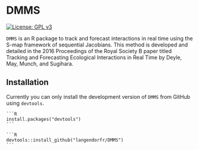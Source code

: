 # DMMS
[![License: GPL v3](https://img.shields.io/badge/License-GPL%20v3-blue.svg)](http://www.gnu.org/licenses/gpl-3.0)

`DMMS` is an R package to track and forecast interactions in real time using the S-map framework of sequential Jacobians. This method is developed and detailed in the 2016 Proceedings of the Royal Society B paper titled Tracking and Forecasting Ecological Interactions in Real Time by Deyle, May, Munch, and Sugihara.

## Installation

Currently you can only install the development version of `DMMS` from GitHub using `devtools`.

	```R
	install.packages("devtools")
	```

	```R
	devtools::install_github("langendorfr/DMMS")
	```
